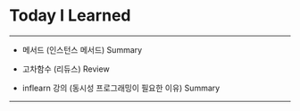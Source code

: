 # Today I Learned

- - -

- 메서드 (인스턴스 메서드) Summary

- 고차함수 (리듀스) Review

- inflearn 강의 (동시성 프로그래밍이 필요한 이유) Summary

- - -
